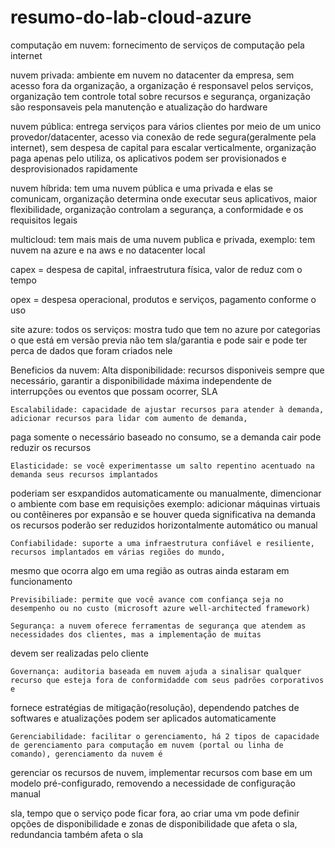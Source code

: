 # resumo-do-lab-cloud-azure

computação em nuvem: fornecimento de serviços de computação pela internet

nuvem privada: ambiente em nuvem no datacenter da empresa, sem acesso fora da organização, 
a organização é responsavel pelos serviços, organização tem controle total sobre recursos e segurança,
organização são responsaveis pela manutenção e atualização do hardware

nuvem pública: entrega serviços para vários clientes por meio de um unico provedor/datacenter,
acesso via conexão de rede segura(geralmente pela internet), 
sem despesa de capital para escalar verticalmente, organização paga apenas pelo utiliza,
os aplicativos podem ser provisionados e desprovisionados rapidamente

nuvem híbrida: tem uma nuvem pública e uma privada e elas se comunicam, organização determina 
onde executar seus aplicativos, maior flexibilidade, organização controlam a segurança, a conformidade
e os requisitos legais

multicloud: tem mais mais de uma nuvem publica e privada,
exemplo: tem nuvem na azure e na aws e no datacenter local

capex = despesa de capital, infraestrutura física, valor de reduz com o tempo

opex = despesa operacional, produtos e serviços, pagamento conforme o uso

site azure:
todos os serviços: mostra tudo que tem no azure por categorias
o que está em versão previa não tem sla/garantia e pode sair e pode ter perca de dados que foram criados nele

Beneficios da nuvem:
    Alta disponibilidade: recursos disponiveis sempre que necessário, 
garantir a disponibilidade máxima independente de interrupções ou eventos que possam ocorrer, SLA

    Escalabilidade: capacidade de ajustar recursos para atender à demanda, adicionar recursos para lidar com aumento de demanda,
paga somente o necessário baseado no consumo, se a demanda cair pode reduzir os recursos

    Elasticidade: se você experimentasse um salto repentino acentuado na demanda seus recursos implantados
poderiam ser esxpandidos automaticamente ou manualmente, dimencionar o ambiente com base em requisições
exemplo: adicionar máquinas virtuais ou contêineres por expansão
e se houver queda significativa na demanda os recursos poderão ser reduzidos horizontalmente automático ou manual

    Confiabilidade: suporte a uma infraestrutura confiável e resiliente, recursos implantados em várias regiões do mundo, 
mesmo que ocorra algo em uma região as outras ainda estaram em funcionamento

    Previsibiliade: permite que você avance com confiança seja no desempenho ou no custo (microsoft azure well-architected framework)

    Segurança: a nuvem oferece ferramentas de segurança que atendem as necessidades dos clientes, mas a implementação de muitas
devem ser realizadas pelo cliente

    Governança: auditoria baseada em nuvem ajuda a sinalisar qualquer recurso que esteja fora de conformidadde com seus padrões corporativos e
fornece estratégias de mitigação(resolução), dependendo patches de softwares e atualizações podem ser aplicados automaticamente

    Gerenciabilidade: facilitar o gerenciamento, há 2 tipos de capacidade de gerenciamento para computação em nuvem (portal ou linha de comando), gerenciamento da nuvem é 
gerenciar os recursos de nuvem, implementar recursos com base em um modelo pré-configurado, removendo a necessidade de configuração manual


sla, tempo que o serviço pode ficar fora, ao criar uma vm pode definir opções de disponibilidade e zonas de disponibilidade que afeta o sla, redundancia também afeta o sla
